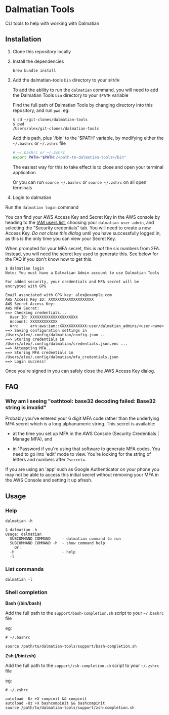 # Dalmatian Tools

CLI tools to help with working with Dalmatian

## Installation

1. Clone this repository locally

1. Install the dependencies

   ```
   brew bundle install
   ```

1. Add the dalmatian-tools `bin` directory to your `$PATH`

   To add the ability to run the `dalmatian` command, you will need to add the
   Dalmatian Tools `bin` directory to your `$PATH` variable

   Find the full path of Dalmatian Tools by changing directory into this
   repository, and run `pwd`. eg:

   ```
   $ cd ~/git-clones/dalmatian-tools
   $ pwd
   /Users/alex/git-clones/dalmatian-tools
   ```

   Add this path, plus '/bin' to the '$PATH' variable, by modifying
   either the `~/.bashrc` or `~/.zshrc` file

   ```bash
   # ~/.bashrc or ~/.zshrc
   export PATH="$PATH:/<path-to-dalmatian-tools>/bin"
   ```

   The easiest way for this to take effect is to close and open your terminal application

   Or you can run `source ~/.bashrc` or `source ~/.zshrc` on all open terminals

1. Login to dalmatian

  Run the `dalmatian login` command

  You can find your AWS Access Key and Secret Key in the AWS console by heading
  to the [IAM users list](https://console.aws.amazon.com/iamv2/home#/users),
  choosing your `dalmatian-user-admin`, and selecting the "Security credentials"
  tab. You will need to create a new Access Key. *Do not close this dialog*
  until you have successfully logged in, as this is the only time you can view
  your Secret Key.

  When prompted for your MFA secret, this is _not_ the six numbers from 2FA.
  Instead, you will need the secret key used to generate this. See below for the
  FAQ if you don't know how to get this.

  ```
  $ dalmatian login
  Note: You must have a Dalmatian Admin account to use Dalmatian Tools

  For added security, your credentials and MFA secret will be
  encrypted with GPG

  Email associated with GPG key: alex@example.com
  AWS Access Key ID: XXXXXXXXXXXXXXXXXXXX
  AWS Secret Access Key:
  AWS MFA Secret:
  ==> Checking credentials...
    User ID: XXXXXXXXXXXXXXXXXXXXX
    Account: XXXXXXXXXXXX
    Arn:     arn:aws:iam::XXXXXXXXXXXX:user/dalmatian_admins/<user-name>
  ==> Saving configuration settings in /Users/alex/.config/dalmatian/config.json ...
  ==> Storing credentials in /Users/alex/.config/dalmatian/credentials.json.enc ...
  ==> Attempting MFA...
  ==> Storing MFA credentials in /Users/alex/.config/dalmatian/mfa_credentials.json
  ==> Login success!
  ```

  Once you're signed in you can safely close the AWS Access Key dialog.

## FAQ

### Why am I seeing "oathtool: base32 decoding failed: Base32 string is invalid"

Probably you've entered your 6 digit MFA code rather than the underlying MFA
secret which is a long alphanumeric string. This secret is available:

- at the time you set up MFA in the AWS Console (Security Credentials | Manage MFA), and

- in 1Password if you're using that software to generate MFA codes. You need to
  go into 'edit' mode to view. You're looking for the string of letters and
  numbers after `?secret=`.

If you are using an 'app' such as Google Authenticator on your phone you may not
be able to access this initial secret without removing your MFA in the AWS
Console and setting it up afresh.

## Usage

### Help

  `dalmatian -h`

  ```
  $ dalmatian -h
  Usage: dalmatian
    SUBCOMMAND COMMAND     - dalmatian command to run
    SUBCOMMAND COMMAND -h  - show command help
      Or:
    -h                     - help
    -l
  ```

### List commands

  `dalmatian -l`

### Shell completion
**Bash (/bin/bash)**

Add the full path to the `support/bash-completion.sh` script to your `~/.bashrc` file

eg:

```
# ~/.bashrc

source /path/to/dalmatian-tools/support/bash-completion.sh
```

**Zsh (/bin/zsh)**

Add the full path to the `support/zsh-completion.sh` script to your `~/.zshrc` file

eg:

```
# ~/.zshrc

autoload -Uz +X compinit && compinit
autoload -Uz +X bashcompinit && bashcompinit
source /path/to/dalmatian-tools/support/zsh-completion.sh
```
